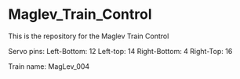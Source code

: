 # Maglev_Train_Control
This is the repository for the Maglev Train Control

Servo pins:
Left-Bottom:	12
Left-top:	14
Right-Bottom:	4
Right-Top:	16

Train name:	MagLev_004